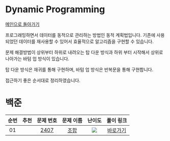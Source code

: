 # Dynamic Programming

[메인으로 돌아가기](../../README.md)

프로그래밍하면서 데이터를 동적으로 관리하는 방법인 동적 계획법입니다. 기존에 사용되었던 데이터를 재사용할 수 있어서 효율적으로 알고리즘을 구현할 수 있습니다.

문제 해결방법이 상위부터 하위로 내려오는 탑 다운 방식과 하위 부터 시작해서 상위로 나아가는 바텀 업 방식이 있습니다.

탑 다운 방식은 재귀를 통해 구현하며, 바텀 업 방식은 반복문을 통해 구현합니다.

접근하기 좋은 순서대로 정리하였습니다.

# 백준

<!-- Default 값 -->
<!-- |  01  |  ✔   |  <a href="https://www.acmicpc.net/problem/1026" target="_black">1026</a>  |    <a href="https://www.acmicpc.net/problem/1026" target="_black">보물</a>     | <img src="https://static.solved.ac/tier_small/7.svg" />  | [바로가기](https://github.com/stae1102/code-solving/tree/main/Workbook/Greedy/solution/1026)  | -->

| 순번 | 추천 |                                문제 번호                                |                                문제 이름                                |                         난이도                          |                                                  풀이 링크                                                  |
| :--: | :--: | :---------------------------------------------------------------------: | :---------------------------------------------------------------------: | :-----------------------------------------------------: | :---------------------------------------------------------------------------------------------------------: |
|  01  |      | <a href="https://www.acmicpc.net/problem/2407" target="_black">2407</a> | <a href="https://www.acmicpc.net/problem/2407" target="_black">조합</a> | <img src="https://static.solved.ac/tier_small/8.svg" /> | [바로가기](https://github.com/stae1102/code-solving/tree/main/Workbook/Dynamic%20Programming/solution/2407) |
